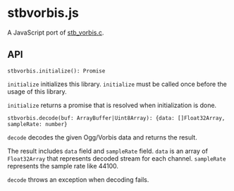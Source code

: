 # stbvorbis.js

A JavaScript port of [stb_vorbis.c](https://github.com/nothings/stb).

## API

```
stbvorbis.initialize(): Promise
```

`initialize` initializes this library. `initialize` must be called once before the usage of this library.

`initialize` returns a promise that is resolved when initialization is done.

```
stbvorbis.decode(buf: ArrayBuffer|Uint8Array): {data: []Float32Array, sampleRate: number}
```

`decode` decodes the given Ogg/Vorbis data and returns the result.

The result includes `data` field and `sampleRate` field. `data` is an array of `Float32Array` that represents decoded stream for each channel. `sampleRate` represents the sample rate like 44100.

`decode` throws an exception when decoding fails.
